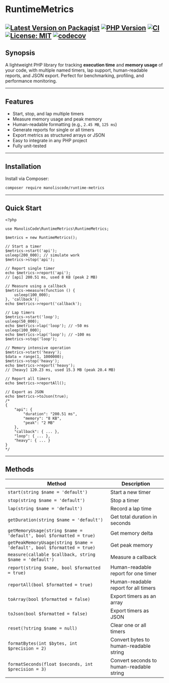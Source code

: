# RuntimeMetrics

[![Latest Version on Packagist](https://img.shields.io/packagist/v/manoliscode/runtime-metrics.svg?style=flat-square)](https://packagist.org/packages/manoliscode/runtime-metrics)
[![PHP Version](https://img.shields.io/packagist/php-v/manoliscode/runtime-metrics.svg?style=flat-square)](https://packagist.org/packages/manoliscode/runtime-metrics)
[![CI](https://github.com/ManolisCode/RuntimeMetrics/workflows/CI/badge.svg)](https://github.com/ManolisCode/RuntimeMetrics/actions)
[![License: MIT](https://img.shields.io/badge/License-MIT-yellow.svg)](LICENSE)
[![codecov](https://codecov.io/gh/ManolisCode/RuntimeMetrics/branch/main/graph/badge.svg?token=RJMYG1E1P0)](https://codecov.io/gh/ManolisCode/RuntimeMetrics)
---
## Synopsis
A lightweight PHP library for tracking **execution time** and **memory usage** of your code, with multiple named timers, lap support, human-readable reports, and JSON export. Perfect for benchmarking, profiling, and performance monitoring.

---

## Features

- Start, stop, and lap multiple timers
- Measure memory usage and peak memory
- Human-readable formatting (e.g., `2.45 MB`, `125 ms`)
- Generate reports for single or all timers
- Export metrics as structured arrays or JSON
- Easy to integrate in any PHP project
- Fully unit-tested

---

## Installation

Install via Composer:

```bash
composer require manoliscode/runtime-metrics
```
---

## Quick Start
```
<?php

use ManolisCode\RuntimeMetrics\RuntimeMetrics;

$metrics = new RuntimeMetrics();

// Start a timer
$metrics->start('api');
usleep(200_000); // simulate work
$metrics->stop('api');

// Report single timer
echo $metrics->report('api'); 
// [api] 200.51 ms, used 8 KB (peak 2 MB)

// Measure using a callback
$metrics->measure(function () {
    usleep(100_000);
}, 'callback');
echo $metrics->report('callback');

// Lap timers
$metrics->start('loop');
usleep(50_000);
echo $metrics->lap('loop'); // ~50 ms
usleep(100_000);
echo $metrics->lap('loop'); // ~100 ms
$metrics->stop('loop');

// Memory intensive operation
$metrics->start('heavy');
$data = range(1, 1000000);
$metrics->stop('heavy');
echo $metrics->report('heavy'); 
// [heavy] 120.23 ms, used 15.3 MB (peak 20.4 MB)

// Report all timers
echo $metrics->reportAll();

// Export as JSON
echo $metrics->toJson(true);
/*
{
    "api": {
        "duration": "200.51 ms",
        "memory": "8 KB",
        "peak": "2 MB"
    },
    "callback": { ... },
    "loop": { ... },
    "heavy": { ... }
}
*/
```
---
## Methods

| Method | Description |
|--------|-------------|
| `start(string $name = 'default')` | Start a new timer |
| `stop(string $name = 'default')` | Stop a timer |
| `lap(string $name = 'default')` | Record a lap time |
| `getDuration(string $name = 'default')` | Get total duration in seconds |
| `getMemoryUsage(string $name = 'default', bool $formatted = true)` | Get memory delta |
| `getPeakMemoryUsage(string $name = 'default', bool $formatted = true)` | Get peak memory |
| `measure(callable $callback, string $name = 'default')` | Measure a callback |
| `report(string $name, bool $formatted = true)` | Human-readable report for one timer |
| `reportAll(bool $formatted = true)` | Human-readable report for all timers |
| `toArray(bool $formatted = false)` | Export timers as an array |
| `toJson(bool $formatted = false)` | Export timers as JSON |
| `reset(?string $name = null)` | Clear one or all timers |
| `formatBytes(int $bytes, int $precision = 2)` | Convert bytes to human-readable string |
| `formatSeconds(float $seconds, int $precision = 3)` | Convert seconds to human-readable string |
